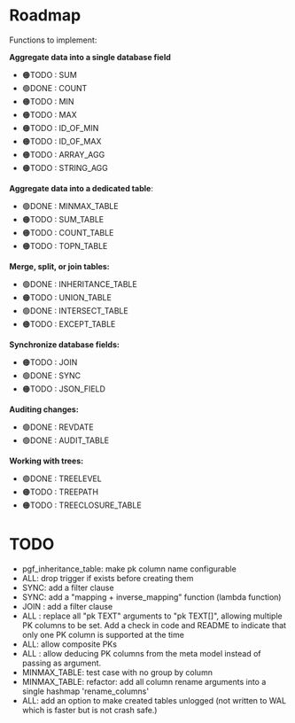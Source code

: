 # Roadmap
Functions to implement:
  
**Aggregate data into a single database field**
  * 🟠TODO : SUM
  * 🟢DONE : COUNT
  * 🟠TODO : MIN
  * 🟠TODO : MAX
  * 🟠TODO : ID_OF_MIN
  * 🟠TODO : ID_OF_MAX
  * 🟠TODO : ARRAY_AGG
  * 🟠TODO : STRING_AGG

**Aggregate data into a dedicated table**:
  * 🟢DONE : MINMAX_TABLE
  * 🟠TODO : SUM_TABLE
  * 🟠TODO : COUNT_TABLE
  * 🟠TODO : TOPN_TABLE

**Merge, split, or join tables:**
  * 🟢DONE : INHERITANCE_TABLE
  * 🟠TODO : UNION_TABLE
  * 🟢DONE : INTERSECT_TABLE
  * 🟠TODO : EXCEPT_TABLE
  
**Synchronize database fields:**
  * 🟠TODO : JOIN
  * 🟢DONE : SYNC
  * 🟠TODO : JSON_FIELD

**Auditing changes:**
  * 🟢DONE : REVDATE
  * 🟢DONE : AUDIT_TABLE
 
**Working with trees:**
  * 🟢DONE : TREELEVEL
  * 🟠TODO : TREEPATH
  * 🟠TODO : TREECLOSURE_TABLE

# TODO

* pgf_inheritance_table: make pk column name configurable
* ALL: drop trigger if exists before creating them
* SYNC: add a filter clause
* SYNC: add a "mapping + inverse_mapping" function (lambda function)
* JOIN : add a filter clause
* ALL : replace all "pk TEXT" arguments to "pk TEXT[]", allowing multiple PK columns to be set. Add a check in code and README to indicate that only one PK column is supported at the time
* ALL: allow composite PKs
* ALL : allow deducing PK columns from the meta model instead of passing as argument.
* MINMAX_TABLE: test case with no group by column
* MINMAX_TABLE: refactor: add all column rename arguments into a single hashmap 'rename_columns'
* ALL: add an option to make created tables unlogged (not written to WAL which is faster but is not crash safe.)